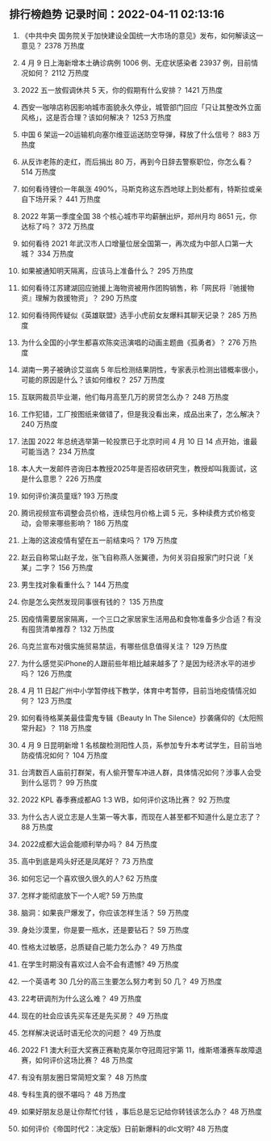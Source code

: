 
## 排行榜趋势 记录时间：2022-04-11 02:13:16
  
  1. 《中共中央 国务院关于加快建设全国统一大市场的意见》发布，如何解读这一意见？ 2378 万热度
    
  2. 4 月 9 日上海新增本土确诊病例 1006 例、无症状感染者 23937 例，目前情况如何？ 2112 万热度
    
  3. 2022 五一放假调休共 5 天，你的假期有什么安排？ 1421 万热度
    
  4. 西安一咖啡店称因影响城市面貌永久停业，城管部门回应「只让其整改外立面风格」，这是否合理？该如何解决？ 1253 万热度
    
  5. 中国 6 架运—20运输机向塞尔维亚运送防空导弹，释放了什么信号？ 883 万热度
    
  6. 从反诈老陈的走红，而后捐出 80 万，再到今日辞去警察职位，你怎么看？ 514 万热度
    
  7. 如何看待锂价一年飙涨 490%，马斯克称这东西地球上到处都有，特斯拉或亲自下场开采？ 441 万热度
    
  8. 2022 年第一季度全国 38 个核心城市平均薪酬出炉，郑州月均 8651 元，你达标了吗？ 372 万热度
    
  9. 如何看待 2021 年武汉市人口增量位居全国第一，再次成为中部人口第一大城？ 334 万热度
    
  10. 如果被通知明天隔离，应该马上准备什么？ 295 万热度
    
  11. 如何看待江苏建湖回应驰援上海物资被用作团购销售，称「网民将『驰援物资』理解为救援物资」？ 290 万热度
    
  12. 如何看待网传疑似《英雄联盟》选手小虎前女友爆料其聊天记录？ 285 万热度
    
  13. 为什么全国的小学生都喜欢陈奕迅演唱的动画主题曲《孤勇者》？ 276 万热度
    
  14. 湖南一男子被确诊艾滋病 5 年后检测结果阴性，专家表示检测出错概率很小，可能的原因是什么？该如何维权？ 257 万热度
    
  15. 互联网裁员毕业潮，他们每月高至几万的房贷怎么办？ 248 万热度
    
  16. 工作犯错，工厂按图纸来做错了，但是我没看出来，成品出来了，怎么解决？ 240 万热度
    
  17. 法国 2022 年总统选举第一轮投票已于北京时间 4 月 10 日 14 点开始，谁最可能当选？ 234 万热度
    
  18. 本人大一发邮件咨询日本教授2025年是否招收研究生，教授却叫我面试，这是什么意思？ 226 万热度
    
  19. 如何评价演员童瑶? 193 万热度
    
  20. 腾讯视频宣布调整会员价格，连续包月价格上调 5 元，多种续费方式价格变动，会带来哪些影响？ 186 万热度
    
  21. 上海的这波疫情有望在五一前结束吗？ 179 万热度
    
  22. 赵云自称常山赵子龙，张飞自称燕人张翼德，为何关羽自报家门时只说「关某」二字？ 156 万热度
    
  23. 男生找对象看重什么？ 144 万热度
    
  24. 你是怎么突然发现同事很有钱的？ 135 万热度
    
  25. 因疫情需要居家隔离，一个三口之家居家生活用品和食物准备多少合适？有没有囤货清单推荐？ 132 万热度
    
  26. 乌克兰宣布对俄实施贸易禁运，有哪些信息值得关注？ 129 万热度
    
  27. 为什么感觉买iPhone的人跟前些年相比越来越多了？是因为经济水平的进步吗？ 126 万热度
    
  28. 4 月 11 日起广州中小学暂停线下教学，体育中考暂停，目前当地疫情情况如何？ 123 万热度
    
  29. 如何看待格莱美最佳雷鬼专辑《Beauty In The Silence》抄袭痛仰的《太阳照常升起》？ 118 万热度
    
  30. 4 月 9 日昆明新增 1 名核酸检测阳性人员，系参加专升本考试学生，目前当地防疫情况如何？ 104 万热度
    
  31. 台湾数百人庙前打群架，有人偷开警车冲进人群，具体情况如何？涉事人会受到什么惩罚？ 99 万热度
    
  32. 2022 KPL 春季赛成都AG 1:3 WB，如何评价这场比赛？ 92 万热度
    
  33. 为什么古人说立志是人生第一等大事，而现在人甚至都不知道什么是立志了？ 88 万热度
    
  34. 2022成都大运会能顺利举办吗？ 84 万热度
    
  35. 高中到底是鸡头好还是凤尾好？ 73 万热度
    
  36. 如何忘记一个喜欢很久很久的人? 62 万热度
    
  37. 怎样才能彻底放下一个人呢? 59 万热度
    
  38. 脑洞：如果丧尸爆发了，你应该怎样生活？ 59 万热度
    
  39. 身处沙漠里，你是要一瓶水，还是要钻石？ 59 万热度
    
  40. 性格太过敏感，总质疑自己能力怎么办？ 49 万热度
    
  41. 在学生时期没有喜欢过人会不会有遗憾? 49 万热度
    
  42. 一个英语考 30 几分的高三生要怎么努力考到 50 几？ 49 万热度
    
  43. 22考研调剂为什么这么难？ 49 万热度
    
  44. 现在的社会应该先买车还是先买房？ 49 万热度
    
  45. 怎样解决说话时语无伦次的问题？ 49 万热度
    
  46. 2022 F1 澳大利亚大奖赛正赛勒克莱尔夺冠周冠宇第 11，维斯塔潘赛车故障退赛，如何评价这场比赛？ 48 万热度
    
  47. 有没有朋友圈日常简短文案？ 48 万热度
    
  48. 专科生真的很不堪吗？ 48 万热度
    
  49. 如果好朋友总是让你帮忙付钱 ，事后总是忘记给你转钱该怎么办？ 48 万热度
    
  50. 如何评价《帝国时代2：决定版》日前新爆料的dlc文明? 48 万热度
    